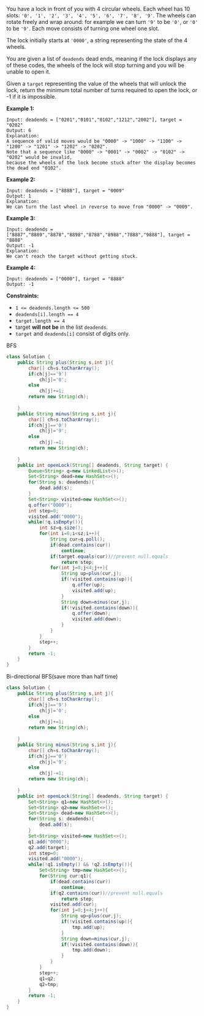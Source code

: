 

You have a lock in front of you with 4 circular wheels. Each wheel has 10 slots: `'0', '1', '2', '3', '4', '5', '6', '7', '8', '9'`. The wheels can rotate freely and wrap around: for example we can turn `'9'` to be `'0'`, or `'0'` to be `'9'`. Each move consists of turning one wheel one slot.

The lock initially starts at `'0000'`, a string representing the state of the 4 wheels.

You are given a list of `deadends` dead ends, meaning if the lock displays any of these codes, the wheels of the lock will stop turning and you will be unable to open it.

Given a `target` representing the value of the wheels that will unlock the lock, return the minimum total number of turns required to open the lock, or -1 if it is impossible.

 

**Example 1:**

```
Input: deadends = ["0201","0101","0102","1212","2002"], target = "0202"
Output: 6
Explanation:
A sequence of valid moves would be "0000" -> "1000" -> "1100" -> "1200" -> "1201" -> "1202" -> "0202".
Note that a sequence like "0000" -> "0001" -> "0002" -> "0102" -> "0202" would be invalid,
because the wheels of the lock become stuck after the display becomes the dead end "0102".
```

**Example 2:**

```
Input: deadends = ["8888"], target = "0009"
Output: 1
Explanation:
We can turn the last wheel in reverse to move from "0000" -> "0009".
```

**Example 3:**

```
Input: deadends = ["8887","8889","8878","8898","8788","8988","7888","9888"], target = "8888"
Output: -1
Explanation:
We can't reach the target without getting stuck.
```

**Example 4:**

```
Input: deadends = ["0000"], target = "8888"
Output: -1
```

 

**Constraints:**

- `1 <= deadends.length <= 500`
- `deadends[i].length == 4`
- `target.length == 4`
- target **will not be** in the list `deadends`.
- `target` and `deadends[i]` consist of digits only.

BFS

```java
class Solution {
    public String plus(String s,int j){
        char[] ch=s.toCharArray();
        if(ch[j]=='9')
            ch[j]='0';
        else
            ch[j]+=1;
        return new String(ch);
        
    }
    public String minus(String s,int j){
        char[] ch=s.toCharArray();
        if(ch[j]=='0')
            ch[j]='9';
        else
            ch[j]-=1;
        return new String(ch);
        
    }
    public int openLock(String[] deadends, String target) {
        Queue<String> q=new LinkedList<>();
        Set<String> dead=new HashSet<>();
        for(String s: deadends){
            dead.add(s);
        }
        Set<String> visited=new HashSet<>();
        q.offer("0000");
        int step=0;
        visited.add("0000");
        while(!q.isEmpty()){
            int sz=q.size();
            for(int i=0;i<sz;i++){
                String cur=q.poll();
                if(dead.contains(cur))
                    continue;
                if(target.equals(cur))//prevent null.equals
                    return step;
                for(int j=0;j<4;j++){
                    String up=plus(cur,j);
                    if(!visited.contains(up)){
                        q.offer(up);
                        visited.add(up);
                    }
                    String down=minus(cur,j);
                    if(!visited.contains(down)){
                        q.offer(down);
                        visited.add(down);
                    }
                }
            }
            step++;
        }
        return -1;
    }
}
```



Bi-directional BFS(save more than half time)

```java
class Solution {
    public String plus(String s,int j){
        char[] ch=s.toCharArray();
        if(ch[j]=='9')
            ch[j]='0';
        else
            ch[j]+=1;
        return new String(ch);
        
    }
    public String minus(String s,int j){
        char[] ch=s.toCharArray();
        if(ch[j]=='0')
            ch[j]='9';
        else
            ch[j]-=1;
        return new String(ch);
        
    }
    public int openLock(String[] deadends, String target) {
        Set<String> q1=new HashSet<>();
        Set<String> q2=new HashSet<>();
        Set<String> dead=new HashSet<>();
        for(String s: deadends){
            dead.add(s);
        }
        Set<String> visited=new HashSet<>();
        q1.add("0000");
        q2.add(target);   
        int step=0;
        visited.add("0000");
        while(!q1.isEmpty() && !q2.isEmpty()){
            Set<String> tmp=new HashSet<>();
            for(String cur:q1){
                if(dead.contains(cur))
                    continue;
                if(q2.contains(cur))//prevent null.equals
                    return step;
                visited.add(cur);
                for(int j=0;j<4;j++){
                    String up=plus(cur,j);
                    if(!visited.contains(up)){
                        tmp.add(up);
                    }
                    String down=minus(cur,j);
                    if(!visited.contains(down)){
                        tmp.add(down);
                    }
                }
            }
            step++;
            q1=q2;
            q2=tmp;
        }
        return -1;
    }
}
```


